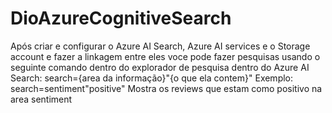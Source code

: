 # DioAzureCognitiveSearch

Após criar e configurar o Azure AI Search, Azure AI services e o Storage account e fazer a linkagem entre eles voce pode fazer pesquisas usando o seguinte comando dentro do explorador de pesquisa dentro do Azure AI Search:
search={area da informação}"{o que ela contem}"
Exemplo:
search=sentiment"positive"
Mostra os reviews que estam como positivo na area sentiment
